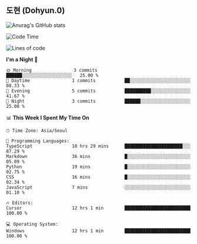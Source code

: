 ## 도현 (Dohyun.0)
![Anurag's GitHub stats](https://github-readme-stats.vercel.app/api?username=dohyun-0&theme=dark&show_icons=true)
<!--START_SECTION:waka-->
![Code Time](http://img.shields.io/badge/Code%20Time-7%20hrs%2054%20mins-blue)

![Lines of code](https://img.shields.io/badge/From%20Hello%20World%20I%27ve%20Written-6.2%20thousand%20lines%20of%20code-blue)

**I'm a Night 🦉** 

```text
🌞 Morning                3 commits           ██████░░░░░░░░░░░░░░░░░░░   25.00 % 
🌆 Daytime                1 commits           ██░░░░░░░░░░░░░░░░░░░░░░░   08.33 % 
🌃 Evening                5 commits           ██████████░░░░░░░░░░░░░░░   41.67 % 
🌙 Night                  3 commits           ██████░░░░░░░░░░░░░░░░░░░   25.00 % 
```


📊 **This Week I Spent My Time On** 

```text
🕑︎ Time Zone: Asia/Seoul

💬 Programming Languages: 
TypeScript               10 hrs 29 mins      ██████████████████████░░░   87.29 % 
Markdown                 36 mins             █░░░░░░░░░░░░░░░░░░░░░░░░   05.09 % 
Python                   19 mins             █░░░░░░░░░░░░░░░░░░░░░░░░   02.75 % 
CSS                      16 mins             █░░░░░░░░░░░░░░░░░░░░░░░░   02.34 % 
JavaScript               7 mins              ░░░░░░░░░░░░░░░░░░░░░░░░░   01.10 % 

🔥 Editors: 
Cursor                   12 hrs 1 min        █████████████████████████   100.00 % 

💻 Operating System: 
Windows                  12 hrs 1 min        █████████████████████████   100.00 % 
```


<!--END_SECTION:waka-->
